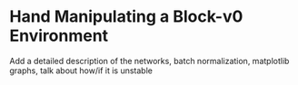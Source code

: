 # Hand Manipulating a Block-v0 Environment
Add a detailed description of the networks, batch normalization, matplotlib graphs, talk about how/if it is unstable 
